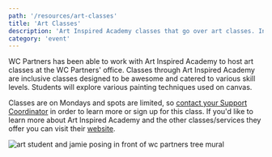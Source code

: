 ```yaml
---
path: '/resources/art-classes'
title: 'Art Classes'
description: 'Art Inspired Academy classes that go over art classes. Inclusive classes designed to be awesome and catered to various skill levels.'
category: 'event'
---
```


WC Partners has been able to work with Art Inspired Academy to host art classes at the WC Partners' office. Classes through Art Inspired Academy are inclusive classes designed to be awesome and catered to various skill levels. Students will explore various painting techniques used on canvas.

Classes are on Mondays and spots are limited, so [contact your Support Coordinator](/sc-contact/) in order to learn more or sign up for this class. If you'd like to learn more about Art Inspired Academy and the other classes/services they offer you can visit their [website](http://www.artinspired.me/acaacademy.html). 

![art student and jamie posing in front of wc partners tree mural](https://res.cloudinary.com/tpage99/image/upload/v1562379733/WCPartners/IMG_0647.jpg)